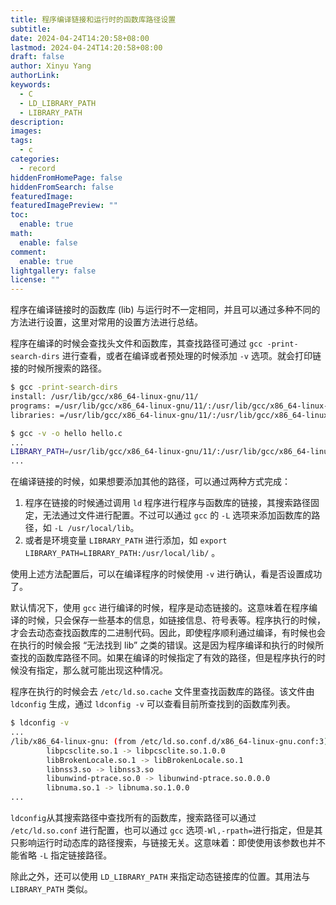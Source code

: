 ```yaml
---
title: 程序编译链接和运行时的函数库路径设置
subtitle: 
date: 2024-04-24T14:20:58+08:00
lastmod: 2024-04-24T14:20:58+08:00
draft: false
author: Xinyu Yang
authorLink: 
keywords:
  - C
  - LD_LIBRARY_PATH
  - LIBRARY_PATH
description: 
images: 
tags:
  - c
categories:
  - record
hiddenFromHomePage: false
hiddenFromSearch: false
featuredImage: 
featuredImagePreview: ""
toc:
  enable: true
math:
  enable: false
comment:
  enable: true
lightgallery: false
license: ""
---
```

程序在编译链接时的函数库 (lib) 与运行时不一定相同，并且可以通过多种不同的方法进行设置，这里对常用的设置方法进行总结。
<!--more-->

程序在编译的时候会查找头文件和函数库，其查找路径可通过 `gcc -print-search-dirs` 进行查看，或者在编译或者预处理的时候添加 `-v` 选项。就会打印链接的时候所搜索的路径。

```bash
$ gcc -print-search-dirs
install: /usr/lib/gcc/x86_64-linux-gnu/11/
programs: =/usr/lib/gcc/x86_64-linux-gnu/11/:/usr/lib/gcc/x86_64-linux-gnu/11/:/usr/lib/gcc/x86_64-linux-gnu/:/usr/lib/gcc/x86_64-linux-gnu/11/:/usr/lib/gcc/x86_64-linux-gnu/:/usr/lib/gcc/x86_64-linux-gnu/11/../../../../x86_64-linux-gnu/bin/x86_64-linux-gnu/11/:/usr/lib/gcc/x86_64-linux-gnu/11/../../../../x86_64-linux-gnu/bin/x86_64-linux-gnu/:/usr/lib/gcc/x86_64-linux-gnu/11/../../../../x86_64-linux-gnu/bin/
libraries: =/usr/lib/gcc/x86_64-linux-gnu/11/:/usr/lib/gcc/x86_64-linux-gnu/11/../../../../x86_64-linux-gnu/lib/x86_64-linux-gnu/11/:/usr/lib/gcc/x86_64-linux-gnu/11/../../../../x86_64-linux-gnu/lib/x86_64-linux-gnu/:/usr/lib/gcc/x86_64-linux-gnu/11/../../../../x86_64-linux-gnu/lib/../lib/:/usr/lib/gcc/x86_64-linux-gnu/11/../../../x86_64-linux-gnu/11/:/usr/lib/gcc/x86_64-linux-gnu/11/../../../x86_64-linux-gnu/:/usr/lib/gcc/x86_64-linux-gnu/11/../../../../lib/:/lib/x86_64-linux-gnu/11/:/lib/x86_64-linux-gnu/:/lib/../lib/:/usr/lib/x86_64-linux-gnu/11/:/usr/lib/x86_64-linux-gnu/:/usr/lib/../lib/:/usr/lib/gcc/x86_64-linux-gnu/11/../../../../x86_64-linux-gnu/lib/:/usr/lib/gcc/x86_64-linux-gnu/11/../../../:/lib/:/usr/lib/

$ gcc -v -o hello hello.c
...
LIBRARY_PATH=/usr/lib/gcc/x86_64-linux-gnu/11/:/usr/lib/gcc/x86_64-linux-gnu/11/../../../x86_64-linux-gnu/:/usr/lib/gcc/x86_64-linux-gnu/11/../../../../lib/:/lib/x86_64-linux-gnu/:/lib/../lib/:/usr/lib/x86_64-linux-gnu/:/usr/lib/../lib/:/usr/lib/gcc/x86_64-linux-gnu/11/../../../:/lib/:/usr/lib/
...
```

在编译链接的时候，如果想要添加其他的路径，可以通过两种方式完成：

1. 程序在链接的时候通过调用 `ld` 程序进行程序与函数库的链接，其搜索路径固定，无法通过文件进行配置。不过可以通过 `gcc` 的 `-L` 选项来添加函数库的路径，如 `-L /usr/local/lib`。
2. 或者是环境变量 `LIBRARY_PATH` 进行添加，如 `export LIBRARY_PATH=LIBRARY_PATH:/usr/local/lib/` 。

使用上述方法配置后，可以在编译程序的时候使用 `-v` 进行确认，看是否设置成功了。

默认情况下，使用 `gcc` 进行编译的时候，程序是动态链接的。这意味着在程序编译的时候，只会保存一些基本的信息，如链接信息、符号表等。程序执行的时候，才会去动态查找函数库的二进制代码。因此，即使程序顺利通过编译，有时候也会在执行的时候会报 “无法找到 lib” 之类的错误。这是因为程序编译和执行的时候所查找的函数库路径不同。如果在编译的时候指定了有效的路径，但是程序执行的时候没有指定，那么就可能出现这种情况。

程序在执行的时候会去 `/etc/ld.so.cache` 文件里查找函数库的路径。该文件由 `ldconfig` 生成，通过 `ldconfig -v` 可以查看目前所查找到的函数库列表。

```bash
$ ldconfig -v
...
/lib/x86_64-linux-gnu: (from /etc/ld.so.conf.d/x86_64-linux-gnu.conf:3)
        libpcsclite.so.1 -> libpcsclite.so.1.0.0
        libBrokenLocale.so.1 -> libBrokenLocale.so.1
        libnss3.so -> libnss3.so
        libunwind-ptrace.so.0 -> libunwind-ptrace.so.0.0.0
        libnuma.so.1 -> libnuma.so.1.0.0
...
```

`ldconfig`从其搜索路径中查找所有的函数库，搜索路径可以通过 `/etc/ld.so.conf` 进行配置，也可以通过 `gcc` 选项`-Wl,-rpath=`进行指定，但是其只影响运行时动态库的路径搜索，与链接无关。这意味着：即使使用该参数也并不能省略 `-L` 指定链接路径。

除此之外，还可以使用 `LD_LIBRARY_PATH` 来指定动态链接库的位置。其用法与 `LIBRARY_PATH` 类似。